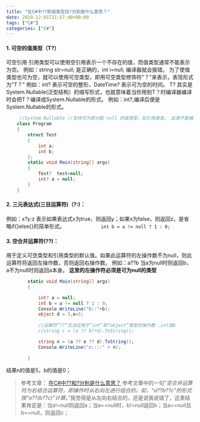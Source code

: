 ```yaml
---
title: "在C#中??和值类型加?分别是什么意思？"
date: 2019-12-01T21:57:40+08:00
tags: ["C#"]
categories: ["C#"]
---
```


<!--more-->

#### 1. 可空的值类型（T?）
可空引用
引用类型可以使用空引用表示一个不存在的值，而值类型通常不能表示为空。
例如：string str=null; 是正确的，int i=null; 编译器就会报错。
为了使值类型也可为空，就可以使用可空类型，即用可空类型修饰符"？"来表示，表现形式为"T？"
例如：int? 表示可空的整形，DateTime? 表示可为空的时间。
T? 其实是System.Nullable(泛型结构）的缩写形式，也就意味着当你用到T？时编译器编译 时会把T？编译成System.Nullable的形式。
例如：int?,编译后便是System.Nullable的形式。
```csharp
     //System.Nullable //支持可为其分配 null 的值类型，如引用类型。 此类不能被继承。
    class Program
    {
        struct Test
        {
            int a;
            int b;
        };
        static void Main(string[] args)
        {
            Test?  test=null;
            int? a = null;
        }
    }
```
####  2. 三元表达式(三目运算符)（?:)：
例如：x?y:z 表示如果表达式x为true，则返回y；如果x为false，则返回z，是省略if{}else{}的简单形式。
`             int b = a != null ? 1 : 0;`
####  3. 空合并运算符(??)：
用于定义可空类型和引用类型的默认值。如果此运算符的左操作数不为null，则此运算符将返回左操作数，否则返回右操作数。
例如：a??b 当a为null时则返回b，a不为null时则返回a本身。
**这里的左操作符必须是可为null的类型**
```csharp
        static void Main(string[] args)
        {

            int? a = null;
            int b = a != null ? 1 : 0;
            Console.WriteLine("b::"+b);
            object d = 3,e=5;
            
            //运算符“??”无法应用于“int”和“object”类型的操作数 ,int指b
            //string c = (a ?? b??d).ToString();

            string n = (a ?? e ?? d).ToString();
            Console.WriteLine("n::::" + n);

        }
```
结果n的值是5，b的值是0；

>参考文章：
>[在C#中??和?分别是什么意思？](https://www.cnblogs.com/qixu/p/6047229.html)
>参考文章中的一句“*空合并运算符为右结合运算符，即操作时从右向左进行组合的。如，“a??b??c”的形式按“a??(b??c)”计算。*”我觉得是从左向右结合的，还是说我说错了，这里结果肯定是：当a!=null则返回a；当a\==null时，b!=null返回b；当a\==null且b\==null，则返回c；


